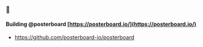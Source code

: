 ### 👋


#### Building @posterboard [https://posterboard.io/](https://posterboard.io/)
- https://github.com/posterboard-io/posterboard
